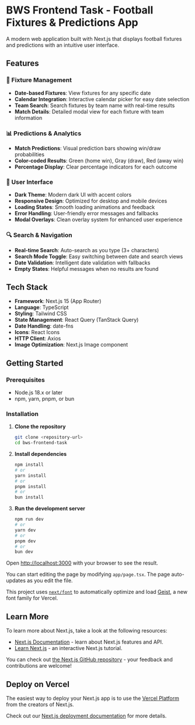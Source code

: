 # BWS Frontend Task - Football Fixtures & Predictions App

A modern web application built with Next.js that displays football fixtures and predictions with an intuitive user interface.

## Features

### 🏈 Fixture Management

- **Date-based Fixtures**: View fixtures for any specific date
- **Calendar Integration**: Interactive calendar picker for easy date selection
- **Team Search**: Search fixtures by team name with real-time results
- **Match Details**: Detailed modal view for each fixture with team information

### 📊 Predictions & Analytics

- **Match Predictions**: Visual prediction bars showing win/draw probabilities
- **Color-coded Results**: Green (home win), Gray (draw), Red (away win)
- **Percentage Display**: Clear percentage indicators for each outcome

### 🎨 User Interface

- **Dark Theme**: Modern dark UI with accent colors
- **Responsive Design**: Optimized for desktop and mobile devices
- **Loading States**: Smooth loading animations and feedback
- **Error Handling**: User-friendly error messages and fallbacks
- **Modal Overlays**: Clean overlay system for enhanced user experience

### 🔍 Search & Navigation

- **Real-time Search**: Auto-search as you type (3+ characters)
- **Search Mode Toggle**: Easy switching between date and search views
- **Date Validation**: Intelligent date validation with fallbacks
- **Empty States**: Helpful messages when no results are found

## Tech Stack

- **Framework**: Next.js 15 (App Router)
- **Language**: TypeScript
- **Styling**: Tailwind CSS
- **State Management**: React Query (TanStack Query)
- **Date Handling**: date-fns
- **Icons**: React Icons
- **HTTP Client**: Axios
- **Image Optimization**: Next.js Image component

## Getting Started

### Prerequisites

- Node.js 18.x or later
- npm, yarn, pnpm, or bun

### Installation

1. **Clone the repository**
   ```bash
   git clone <repository-url>
   cd bws-frontend-task
   ```
2. **Install dependencies**
   ```bash
   npm install
   # or
   yarn install
   # or
   pnpm install
   # or
   bun install
   ```
3. **Run the development server**
   ```bash
   npm run dev
   # or
   yarn dev
   # or
   pnpm dev
   # or
   bun dev
   ```

Open [http://localhost:3000](http://localhost:3000) with your browser to see the result.

You can start editing the page by modifying `app/page.tsx`. The page auto-updates as you edit the file.

This project uses [`next/font`](https://nextjs.org/docs/app/building-your-application/optimizing/fonts) to automatically optimize and load [Geist](https://vercel.com/font), a new font family for Vercel.

## Learn More

To learn more about Next.js, take a look at the following resources:

- [Next.js Documentation](https://nextjs.org/docs) - learn about Next.js features and API.
- [Learn Next.js](https://nextjs.org/learn) - an interactive Next.js tutorial.

You can check out [the Next.js GitHub repository](https://github.com/vercel/next.js) - your feedback and contributions are welcome!

## Deploy on Vercel

The easiest way to deploy your Next.js app is to use the [Vercel Platform](https://vercel.com/new?utm_medium=default-template&filter=next.js&utm_source=create-next-app&utm_campaign=create-next-app-readme) from the creators of Next.js.

Check out our [Next.js deployment documentation](https://nextjs.org/docs/app/building-your-application/deploying) for more details.
